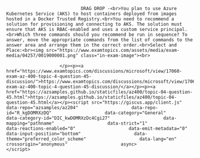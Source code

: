 <p class="card-text">
							
								DRAG DROP -<br>You plan to use Azure Kubernetes Service (AKS) to host containers deployed from images hosted in a Docker Trusted Registry.<br>You need to recommend a solution for provisioning and connecting to AKS. The solution must ensure that AKS is RBAC-enabled and uses a custom service principal.<br>Which three commands should you recommend be run in sequence? To answer, move the appropriate commands from the list of commands to the answer area and arrange them in the correct order.<br>Select and Place:<br><img src="https://www.examtopics.com/assets/media/exam-media/04257/0019000001.png" class="in-exam-image"><br>
							
						</p><p><a href="https://www.examtopics.com/discussions/microsoft/view/17060-exam-az-400-topic-4-question-45-discussion/">https://www.examtopics.com/discussions/microsoft/view/17060-exam-az-400-topic-4-question-45-discussion/</a></p><p><a href="https://azsamples.github.io/staticfiles/az400/topic-04-question-45.html">https://azsamples.github.io/staticfiles/az400/topic-04-question-45.html</a></p><script src="https://giscus.app/client.js"                    data-repo="azsamples/az204"                    data-repo-id="R_kgDOMRXzDQ"                    data-category="General"                    data-category-id="DIC_kwDOMRXzDc4Cgi27"                    data-mapping="pathname"                    data-strict="1"                    data-reactions-enabled="0"                    data-emit-metadata="0"                    data-input-position="bottom"                    data-theme="preferred_color_scheme"                    data-lang="en"                    crossorigin="anonymous"                    async>                    </script>